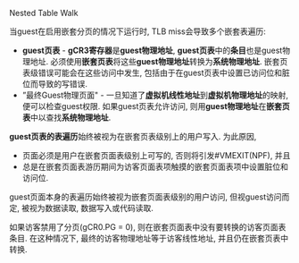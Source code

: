Nested Table Walk

当guest在启用嵌套分页的情况下运行时, TLB miss会导致多个嵌套表遍历: 

* **guest页表** - **gCR3寄存器**是**guest物理地址**, **guest页表**中的**条目**也是guest物理地址.  必须使用**嵌套页表**将这些**guest物理地址**转换为**系统物理地址**.  嵌套页表级错误可能会在这些访问中发生, 包括由于在guest页表中设置已访问位和脏位而导致的写错误. 
* ”最终Guest物理页面" - 一旦知道了**虚拟机线性地址**到**虚拟机物理地址**的映射, 便可以检查guest权限.  如果guest页表允许访问, 则用**guest物理地址**在**嵌套页表**中以查找**系统物理地址**. 

**guest页表的表遍历**始终被视为在嵌套页表级别上的用户写入.  为此原因, 
* 页面必须是用户在嵌套页面表级别上可写的, 否则将引发#VMEXIT(NPF), 并且
* 总是在嵌套页面表游历期间为访客页面表项触摸的嵌套页面表项中设置脏位和访问位. 

guest页面本身的表遍历始终被视为嵌套页面表级别的用户访问, 但视guest访问而定, 被视为数据读取, 数据写入或代码读取. 

如果访客禁用了分页(gCR0.PG = 0), 则在嵌套页面表中没有要转换的访客页面表条目.  在这种情况下, 最终的访客物理地址等于访客线性地址, 并且仍在嵌套页表中转换. 